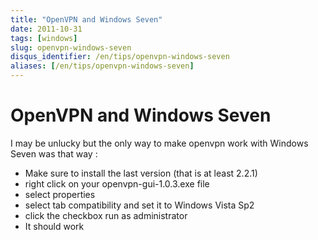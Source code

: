 ```yaml
---
title: "OpenVPN and Windows Seven"
date: 2011-10-31
tags: [windows]
slug: openvpn-windows-seven
disqus_identifier: /en/tips/openvpn-windows-seven
aliases: [/en/tips/openvpn-windows-seven]
---
```

# OpenVPN and Windows Seven

I may be unlucky but the only way to make openvpn work with Windows Seven was that way :

*	Make sure to install the last version (that is at least 2.2.1)
*	right click on your openvpn-gui-1.0.3.exe file
*	select properties
*	select tab compatibility and set it to Windows Vista Sp2
*	click the checkbox run as administrator
*	It should work


